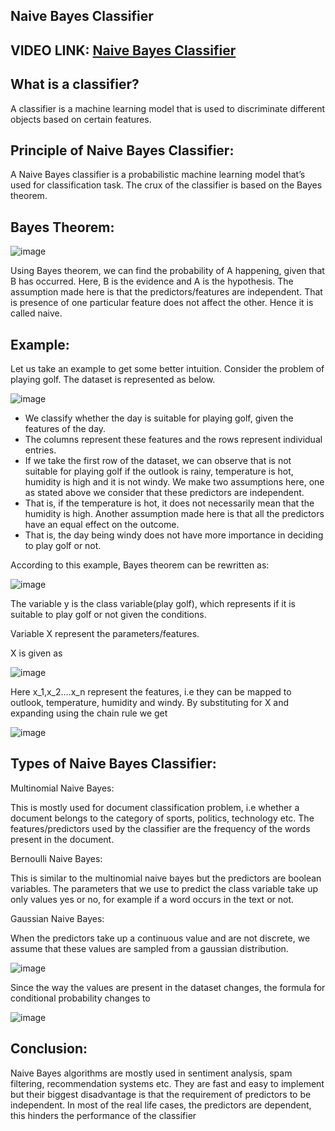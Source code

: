 ## Naive Bayes Classifier

## VIDEO LINK: [Naive Bayes Classifier](https://drive.google.com/file/d/1Es6BE43W_TEwW6cokirDxyCL3fl_0uco/view?usp=sharing)

## What is a classifier?
A classifier is a machine learning model that is used to 
discriminate different objects based on certain features.

## Principle of Naive Bayes Classifier:

A Naive Bayes classifier is a probabilistic machine learning 
model that’s used for classification task. The crux of the 
classifier is based on the Bayes theorem.

## Bayes Theorem:

![image](https://user-images.githubusercontent.com/63282184/137082355-94e9a30f-d3e7-4b40-af06-1466ae312755.png)


Using Bayes theorem, we can find the probability 
of A happening, given that B has occurred. Here, B is the 
evidence and A is the hypothesis. The assumption made here is 
that the predictors/features are independent. That is presence 
of one particular feature does not affect the other. Hence it is 
called naive.

## Example:

Let us take an example to get some better intuition. Consider 
the problem of playing golf. The dataset is represented as below.

![image](https://user-images.githubusercontent.com/63282184/137082442-15ae1d39-22a2-4be0-9b68-8634e7a14f4b.png)


- We classify whether the day is suitable for playing golf, given the 
features of the day. 
- The columns represent these features and 
the rows represent individual entries. 
- If we take the first row of 
the dataset, we can observe that is not suitable for playing golf if 
the outlook is rainy, temperature is hot, humidity is high and it 
is not windy. We make two assumptions here, one as stated 
above we consider that these predictors are independent. 
- That is, if the temperature is hot, it does not necessarily mean that 
the humidity is high. Another assumption made here is that all 
the predictors have an equal effect on the outcome. 
- That is, the 
day being windy does not have more importance in deciding to 
play golf or not.

According to this example, Bayes theorem can be rewritten as:

![image](https://user-images.githubusercontent.com/63282184/137082583-54110ca8-93cf-4d9b-8d68-e5e9e4a1b5a5.png)

The variable y is the class variable(play golf), which represents if 
it is suitable to play golf or not given the conditions. 

Variable X represent the parameters/features.

X is given as

![image](https://user-images.githubusercontent.com/63282184/137082705-5f0ae08d-0e5a-4ce0-bc6c-4f42b0c19c9f.png)

Here x_1,x_2….x_n represent the features, i.e they can be 
mapped to outlook, temperature, humidity and windy. By 
substituting for X and expanding using the chain rule we get

![image](https://user-images.githubusercontent.com/63282184/137082834-7659d794-3973-46de-8de0-615e18a90cde.png)


## Types of Naive Bayes Classifier:

Multinomial Naive Bayes:

This is mostly used for document classification problem, i.e 
whether a document belongs to the category of sports, politics, 
technology etc. The features/predictors used by the classifier are 
the frequency of the words present in the document.

Bernoulli Naive Bayes:

This is similar to the multinomial naive bayes but the predictors 
are boolean variables. The parameters that we use to predict the 
class variable take up only values yes or no, for example if a 
word occurs in the text or not.

Gaussian Naive Bayes:

When the predictors take up a continuous value and are not 
discrete, we assume that these values are sampled from a 
gaussian distribution.

![image](https://user-images.githubusercontent.com/63282184/137082918-57e1139e-9a8b-4c6a-945c-54e9bee4d428.png)

Since the way the values are present in the dataset changes, the 
formula for conditional probability changes to


![image](https://user-images.githubusercontent.com/63282184/137082982-91587c0b-44bf-4f43-ac66-af6d17b767d5.png)



## Conclusion:


Naive Bayes algorithms are mostly used in sentiment analysis, 
spam filtering, recommendation systems etc. They are fast and 
easy to implement but their biggest disadvantage is that the 
requirement of predictors to be independent. In most of the real 
life cases, the predictors are dependent, this hinders the 
performance of the classifier



